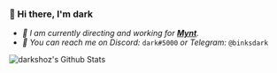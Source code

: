 ### 👋 Hi there, I'm dark

- *🍹 I am currently directing and working for [**Mynt**](https://mynt.industries).*
- *🍇 You can reach me on Discord:* `dark#5000` *or Telegram:* `@binksdark`

![darkshoz's Github Stats](https://github-readme-stats.vercel.app/api?username=darkshoz&show_icons=true&theme=dracula&hide_border=true&cache_seconds=1)
